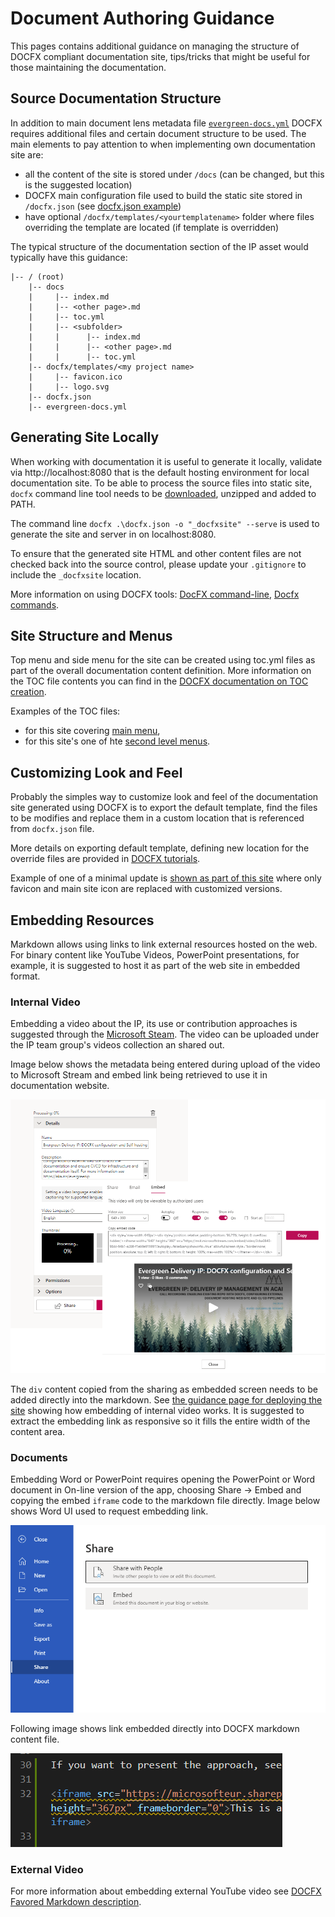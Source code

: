 # Document Authoring Guidance

This pages contains additional guidance on managing the structure of DOCFX compliant documentation site, tips/tricks that might be useful for those maintaining the documentation.

## Source Documentation Structure

In addition to main document lens metadata file [`evergreen-docs.yml`](./evergreen-docs-content.md) DOCFX requires additional files and certain document structure to be used. The main elements to pay attention to when implementing own documentation site are:

- all the content of the site is stored under `/docs` (can be changed, but this is the suggested location)
- DOCFX main configuration file used to build the static site stored in `/docfx.json` (see [docfx.json example](https://dev.azure.com/evergreen-delivery-ip/_git/docs?path=%2Fdocfx.json&version=GBmain))
- have optional `/docfx/templates/<yourtemplatename>` folder where files overriding the template are located (if template is overridden)

The typical structure of the documentation section of the IP asset would typically have this guidance:

```
|-- / (root)
    |-- docs
    |     |-- index.md
    |     |-- <other page>.md
    |     |-- toc.yml
    |     |-- <subfolder>
    |     |      |-- index.md
    |     |      |-- <other page>.md
    |     |      |-- toc.yml
    |-- docfx/templates/<my project name>
    |     |-- favicon.ico
    |     |-- logo.svg
    |-- docfx.json
    |-- evergreen-docs.yml
```

## Generating Site Locally

When working with documentation it is useful to generate it locally, validate via http://localhost:8080 that is the default hosting environment for local documentation site. To be able to process the source files into static site, `docfx` command line tool needs to be [downloaded](https://github.com/dotnet/docfx/releases), unzipped and added to PATH.

The command line `docfx .\docfx.json -o "_docfxsite" --serve` is used to generate the site and server in on localhost:8080.

To ensure that the generated site HTML and other content files are not checked back into the source control, please update your `.gitignore` to include the `_docfxsite` location.

More information on using DOCFX tools: [DocFX command-line](https://dotnet.github.io/docfx/tutorial/docfx_getting_started.html#2-use-docfx-as-a-command-line-tool), [Docfx commands](https://dotnet.github.io/docfx/tutorial/docfx.exe_user_manual.html#2-commands).

## Site Structure and Menus

Top menu and side menu for the site can be created using toc.yml files as part of the overall documentation content definition. More information on the TOC file contents you can find in the [DOCFX documentation on TOC creation](https://dotnet.github.io/docfx/tutorial/intro_toc.html).

Examples of the TOC files:

- for this site covering [main menu](https://dev.azure.com/evergreen-delivery-ip/_git/docs?path=%2Fdocs%2Ftoc.yml),
- for this site's one of hte [second level menus](https://dev.azure.com/evergreen-delivery-ip/_git/docs?path=%2Fdocs%2Fguidance%2Ftoc.yml).

## Customizing Look and Feel

Probably the simples way to customize look and feel of the documentation site generated using DOCFX is to export the default template, find the files to be modifies and replace them in a custom location that is referenced from `docfx.json` file.

More details on exporting default template, defining new location for the override files are provided in [DOCFX tutorials](https://dotnet.github.io/docfx/tutorial/howto_create_custom_template.html#merge-template-with-default-template).

Example of one of a minimal update is [shown as part of this site](https://dev.azure.com/evergreen-delivery-ip/_git/docs?path=%2Fdocfx%2Ftemplates%2Fegip) where only favicon and main site icon are replaced with customized versions.

## Embedding Resources

Markdown allows using links to link external resources hosted on the web. For binary content like YouTube Videos, PowerPoint presentations, for example, it is suggested to host it as part of the web site in embedded format.

### Internal Video

Embedding a video about the IP, its use or contribution approaches is suggested through the [Microsoft Steam](https://msit.microsoftstream.com/). The video can be uploaded under the IP team group's videos collection an shared out.

Image below shows the metadata being entered during upload of the video to Microsoft Stream and embed link being retrieved to use it in documentation website.

![Upload Video to Embed Later](./media/embed-video-microsoftstream.png)

The `div` content copied from the sharing as embedded screen needs to be added directly into the markdown. See [the guidance page for deploying the site](./self-hosted-site.md) showing how embedding of internal video works. It is suggested to extract the embedding link as responsive so it fills the entire width of the content area.

### Documents

Embedding Word or PowerPoint requires opening the PowerPoint or Word document in On-line version of the app, choosing Share -> Embed and copying the embed `iframe` code to the markdown file directly. Image below shows Word UI used to request embedding link.

![Word Online Embed controls](./media/embed-word-document.png)

Following image shows link embedded directly into DOCFX markdown content file.

![PowerPoint Online file embedding](./media/embedded-document.png)

### External Video

For more information about embedding external YouTube video see [DOCFX Favored Markdown description](https://dotnet.github.io/docfx/spec/docfx_flavored_markdown.html#video).
